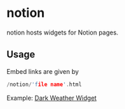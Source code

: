 # notion

notion hosts widgets for Notion pages.

## Usage

Embed links are given by
```cpp
/notion/'file name'.html
```

Example: [Dark Weather Widget](https://anthonytedja.github.io/notion/weather-dark.html)
